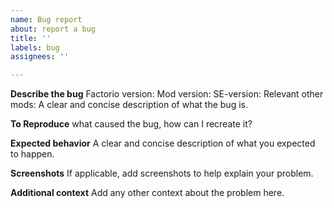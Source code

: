 ```yaml
---
name: Bug report
about: report a bug
title: ''
labels: bug
assignees: ''

---
```


**Describe the bug**
Factorio version:
Mod version:
SE-version:
Relevant other mods:
A clear and concise description of what the bug is.

**To Reproduce**
what caused the bug, how can I recreate it?

**Expected behavior**
A clear and concise description of what you expected to happen.

**Screenshots**
If applicable, add screenshots to help explain your problem.

**Additional context**
Add any other context about the problem here.
